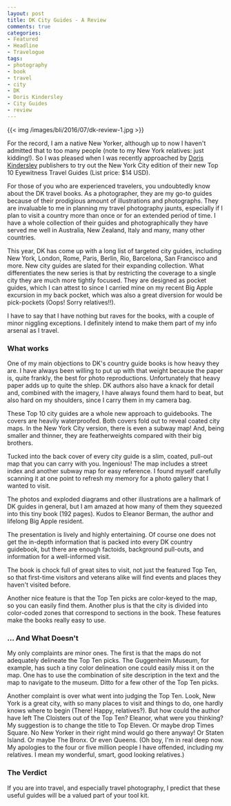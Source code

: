 ```yaml
---
layout: post
title: DK City Guides - A Review
comments: true
categories:
- Featured
- Headline
- Travelogue
tags:
- photography
- book
- travel
- city
- DK
- Doris Kindersley
- City Guides
- review
---
```


{{<  img /images/bli/2016/07/dk-review-1.jpg  >}}

For the record, I am a native New Yorker, although up to now I haven't admitted that to too many people (note to my New York relatives: just kidding!). So I was pleased when I was recently approached by [Doris Kindersley](http://www.traveldk.com) publishers to try out the New York City edition of their new Top 10 Eyewitness Travel Guides (List price: $14 USD). 

<!--more-->

For those of you who are experienced travelers, you undoubtedly know about the DK travel books. As a photographer, they are my go-to guides because of their prodigious amount of illustrations and photographs. They are invaluable to me in planning my travel photography jaunts, especially if I plan to visit a country more than once or for an extended period of time. I have a whole collection of their guides and photographically they have served me well in Australia, New Zealand, Italy and many, many other countries. 

This year, DK has come up with a long list of targeted city guides, including New York, London, Rome, Paris, Berlin, Rio, Barcelona, San Francisco and more. New city guides are slated for their expanding collection. What differentiates the new series is that by restricting the coverage to a single city they are much more tightly focused. They are designed as pocket guides, which I can attest to since I carried mine on my recent Big Apple excursion in my back pocket, which was also a great diversion for would be pick-pockets (Oops! Sorry relatives!!). 

I have to say that I have nothing but raves for the books, with a couple of minor niggling exceptions. I definitely intend to make them part of my info arsenal as I travel. 

### What works 

One of my main objections to DK's country guide books is how heavy they are. I have always been willing to put up with that weight because the paper is, quite frankly, the best for photo reproductions. Unfortunately that heavy paper adds up to quite the shlep. DK authors also have a knack for detail and, combined with the imagery, I have always found them hard to beat, but also hard on my shoulders, since I carry them in my camera bag. 

These Top 10 city guides are a whole new approach to guidebooks. The covers are heavily waterproofed. Both covers fold out to reveal coated city maps. In the New York City version, there is even a subway map! And, being smaller and thinner, they are featherweights compared with their big brothers.  

Tucked into the back cover of every city guide is a slim, coated, pull-out map that you can carry with you. Ingenious! The map includes a street index and another subway map for easy reference. I found myself carefully scanning it at one point to refresh my memory for a photo gallery that I wanted to visit. 

The photos and exploded diagrams and other illustrations are a hallmark of DK guides in general, but I am amazed at how many of them they squeezed into this tiny book (192 pages). Kudos to Eleanor Berman, the author and lifelong Big Apple resident. 

The presentation is lively and highly entertaining. Of course one does not get the in-depth information that is packed into every DK country guidebook, but there are enough factoids, background pull-outs, and information for a well-informed visit. 

The book is chock full of great sites to visit, not just the featured Top Ten, so that first-time visitors and veterans alike will find events and places they haven't visited before. 

Another nice feature is that the Top Ten picks are color-keyed to the map, so you can easily find them. Another plus is that the city is divided into color-coded zones that correspond to sections in the book. These features make the books really easy to use. 

### ... And What Doesn't

My only complaints are minor ones. The first is that the maps do not adequately delineate the Top Ten picks. The Guggenheim Museum, for example, has such a tiny color delineation one could easily miss it on the map. One has to use the combination of site description in the text and the map to navigate to the museum. Ditto for a few other of the Top Ten picks.

Another complaint is over what went into judging the Top Ten. Look, New York is a great city, with so many places to visit and things to do, one hardly knows where to begin (There! Happy, relatives?). But how could the author have left The Cloisters out of the Top Ten? Eleanor, what were you thinking? My suggestion is to change the title to Top Eleven. Or maybe drop Times Square. No New Yorker in their right mind would go there anyway! Or Staten Island. Or maybe The Bronx. Or even Queens. (Oh boy, I'm in real deep now. My apologies to the four or five million people I have offended, including my relatives. I mean my wonderful, smart, good looking relatives.)

### The Verdict

If you are into travel, and especially travel photography, I predict that these useful guides will be a valued part of your tool kit. 